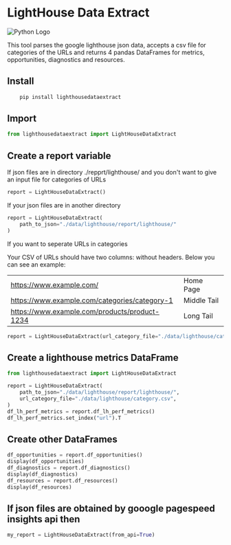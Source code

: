 # LightHouse Data Extract

![Python Logo](https://www.python.org/static/community_logos/python-logo.png "Sample inline image")

This tool  parses the google lighthouse json data, accepts a csv file for categories of the URLs and returns 4  pandas DataFrames for metrics, opportunities, diagnostics and resources.

## Install

```python
	pip install lighthousedataextract 
```

## Import 

```python
from lighthousedataextract import LightHouseDataExtract
```

## Create a report variable

If json files are in directory ./repprt/lighthouse/ and you don't want to give an input file for categories of URLs

```python
report = LightHouseDataExtract() 
```

If your json files are in another directory

```python
report = LightHouseDataExtract(
    path_to_json="./data/lighthouse/report/lighthouse/"
)
```

If you want to seperate URLs in categories

Your  CSV of URLs should have two columns: without headers. Below you can see  an example:

|                                 |                  |
|---------------------------------|------------------|
| https://www.example.com/             | Home Page        |
| https://www.example.com/categories/category-1    | Middle Tail |
| https://www.example.com/products/product-1234 | Long Tail     |

```python
report = LightHouseDataExtract(url_category_file="./data/lighthouse/category.csv")
```

## Create a lighthouse metrics DataFrame


```python
from lighthousedataextract import LightHouseDataExtract

report = LightHouseDataExtract(
    path_to_json="./data/lighthouse/report/lighthouse/",
    url_category_file="./data/lighthouse/category.csv",
)
df_lh_perf_metrics = report.df_lh_perf_metrics()
df_lh_perf_metrics.set_index("url").T
```


## Create other DataFrames
```python
df_opportunities = report.df_opportunities()
display(df_opportunities)
df_diagnostics = report.df_diagnostics()
display(df_diagnostics)
df_resources = report.df_resources()
display(df_resources)
```
## If json files are obtained by gooogle pagespeed insights api then

```python
my_report = LightHouseDataExtract(from_api=True)
``` 
